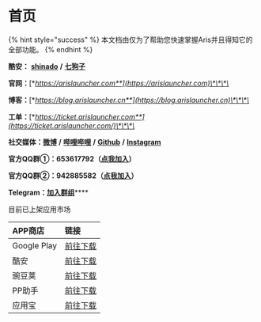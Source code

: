 # 首页

{% hint style="success" %}
本文档由仅为了帮助您快速掌握Aris并且得知它的全部功能。 
{% endhint %}

**酷安：** [**shinado**](coolmarket://u/427673) **/** [**七狗子**](coolmarket://u/520656)

**官网：**[**https://arislauncher.com**](https://arislauncher.com)\*\*\*\*

**博客：**[**https://blog.arislauncher.cn**](https://blog.arislauncher.cn)\*\*\*\*

**工单：**[**https://ticket.arislauncher.com**](https://ticket.arislauncher.com/)\*\*\*\*

**社交媒体：**[**微博**](https://weibo.com/arislauncher) **/** [**哔哩哔哩**](https://space.bilibili.com/12574988) **/** [**Github**](https://github.com/ArisLauncher) **/** [**Instagram**](https://www.instagram.com/arislauncher/)

**官方QQ群①：653617792（**[**点我加入**](https://jq.qq.com/?_wv=1027&k=5PzHEft)**）**

**官方QQ群②：942885582（**[**点我加入**](https://jq.qq.com/?_wv=1027&k=57nC2eo)**）**

**Telegram：**[**加入群组**](https://t.me/ArisLauncher_chat)\*\*\*\*

目前已上架应用市场

| APP商店 | 链接 |
| :--- | :--- |
| Google Play | [前往下载](https://play.google.com/store/apps/details?id=com.ss.aris) |
| 酷安 | [前往下载](https://www.coolapk.com/apk/shinado.indi.piping) |
| 豌豆荚 | [前往下载](https://www.wandoujia.com/apps/7423300) |
| PP助手 | [前往下载](https://wap.pp.cn/app_z5Dgcx5cxNcxe/) |
| 应用宝 | [前往下载](https://a.app.qq.com/o/simple.jsp?pkgname=shinado.indi.piping) |

